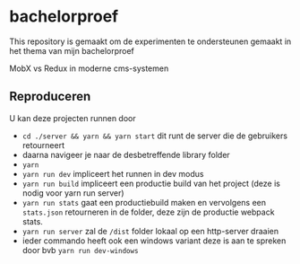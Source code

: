 # bachelorproef

This repository is gemaakt om de experimenten te ondersteunen gemaakt in het thema van mijn bachelorproef

MobX vs Redux in moderne cms-systemen

## Reproduceren

U kan deze projecten runnen door

- `cd ./server && yarn && yarn start` dit runt de server die de gebruikers retourneert
- daarna navigeer je naar de desbetreffende library folder
- `yarn`
- `yarn run dev` impliceert het runnen in dev modus
- `yarn run build` impliceert een productie build van het project (deze is nodig voor yarn run server)
- `yarn run stats` gaat een productiebuild maken en vervolgens een `stats.json` retourneren in de folder, deze zijn de productie webpack stats.
- `yarn run server` zal de `/dist` folder lokaal op een http-server draaien
- ieder commando heeft ook een windows variant deze is aan te spreken door bvb `yarn run dev-windows`
